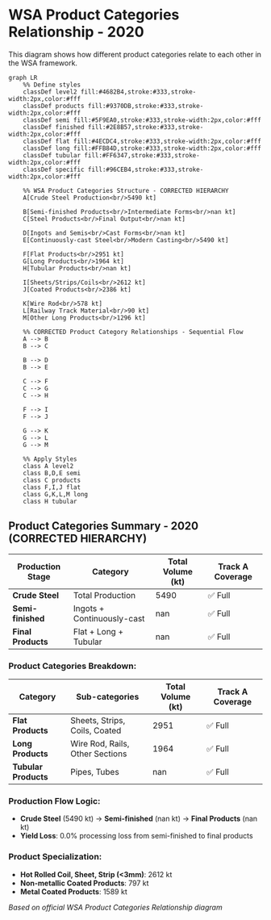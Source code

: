 # WSA Product Categories Relationship - 2020

This diagram shows how different product categories relate to each other in the WSA framework.

```mermaid
graph LR
    %% Define styles
    classDef level2 fill:#4682B4,stroke:#333,stroke-width:2px,color:#fff
    classDef products fill:#9370DB,stroke:#333,stroke-width:2px,color:#fff
    classDef semi fill:#5F9EA0,stroke:#333,stroke-width:2px,color:#fff
    classDef finished fill:#2E8B57,stroke:#333,stroke-width:2px,color:#fff
    classDef flat fill:#4ECDC4,stroke:#333,stroke-width:2px,color:#fff
    classDef long fill:#FFB84D,stroke:#333,stroke-width:2px,color:#fff
    classDef tubular fill:#FF6347,stroke:#333,stroke-width:2px,color:#fff
    classDef specific fill:#96CEB4,stroke:#333,stroke-width:2px,color:#fff
    
    %% WSA Product Categories Structure - CORRECTED HIERARCHY
    A[Crude Steel Production<br/>5490 kt]
    
    B[Semi-finished Products<br/>Intermediate Forms<br/>nan kt]
    C[Steel Products<br/>Final Output<br/>nan kt]
    
    D[Ingots and Semis<br/>Cast Forms<br/>nan kt]
    E[Continuously-cast Steel<br/>Modern Casting<br/>5490 kt]
    
    F[Flat Products<br/>2951 kt]
    G[Long Products<br/>1964 kt]
    H[Tubular Products<br/>nan kt]
    
    I[Sheets/Strips/Coils<br/>2612 kt]
    J[Coated Products<br/>2386 kt]
    
    K[Wire Rod<br/>578 kt]
    L[Railway Track Material<br/>90 kt]
    M[Other Long Products<br/>1296 kt]
    
    %% CORRECTED Product Category Relationships - Sequential Flow
    A --> B
    B --> C
    
    B --> D
    B --> E
    
    C --> F
    C --> G
    C --> H
    
    F --> I
    F --> J
    
    G --> K
    G --> L
    G --> M
    
    %% Apply Styles
    class A level2
    class B,D,E semi
    class C products
    class F,I,J flat
    class G,K,L,M long
    class H tubular
```

## Product Categories Summary - 2020 (CORRECTED HIERARCHY)

| Production Stage | Category | Total Volume (kt) | Track A Coverage |
|-----------------|----------|-------------------|------------------|
| **Crude Steel** | Total Production | 5490 | ✅ Full |
| **Semi-finished** | Ingots + Continuously-cast | nan | ✅ Full |
| **Final Products** | Flat + Long + Tubular | nan | ✅ Full |

### Product Categories Breakdown:
| Category | Sub-categories | Total Volume (kt) | Track A Coverage |
|----------|----------------|-------------------|------------------|
| **Flat Products** | Sheets, Strips, Coils, Coated | 2951 | ✅ Full |
| **Long Products** | Wire Rod, Rails, Other Sections | 1964 | ✅ Full |
| **Tubular Products** | Pipes, Tubes | nan | ✅ Full |

### Production Flow Logic:
- **Crude Steel** (5490 kt) → **Semi-finished** (nan kt) → **Final Products** (nan kt)
- **Yield Loss**: 0.0% processing loss from semi-finished to final products

### Product Specialization:
- **Hot Rolled Coil, Sheet, Strip (<3mm)**: 2612 kt
- **Non-metallic Coated Products**: 797 kt  
- **Metal Coated Products**: 1589 kt

*Based on official WSA Product Categories Relationship diagram*

